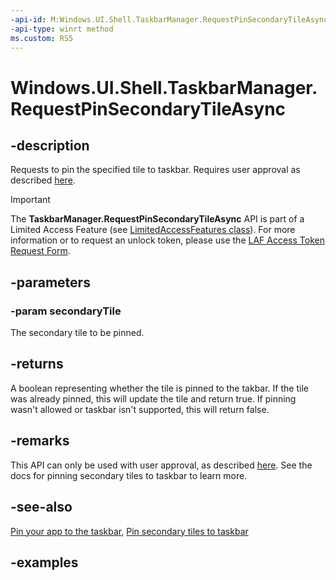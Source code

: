 ```yaml
---
-api-id: M:Windows.UI.Shell.TaskbarManager.RequestPinSecondaryTileAsync(Windows.UI.StartScreen.SecondaryTile)
-api-type: winrt method
ms.custom: RS5
---
```


<!-- Method syntax.
public IAsyncOperation<bool> TaskbarManager.RequestPinSecondaryTileAsync(SecondaryTile secondaryTile)
-->

# Windows.UI.Shell.TaskbarManager.RequestPinSecondaryTileAsync

## -description

Requests to pin the specified tile to taskbar. Requires user approval as described [here](/windows/uwp/design/shell/pin-to-taskbar#4-pin-your-app).

> [!IMPORTANT]
> The **TaskbarManager.RequestPinSecondaryTileAsync** API is part of a Limited Access Feature (see [LimitedAccessFeatures class](/uwp/api/windows.applicationmodel.limitedaccessfeatures)). For more information or to request an unlock token, please use the [LAF Access Token Request Form](https://go.microsoft.com/fwlink/?linkid=2271232&clcid=0x409).

## -parameters

### -param secondaryTile

The secondary tile to be pinned.

## -returns

A boolean representing whether the tile is pinned to the takbar. If the tile was already pinned, this will update the tile and return true. If pinning wasn't allowed or taskbar isn't supported, this will return false.

## -remarks

This API can only be used with user approval, as described [here](/windows/uwp/design/shell/pin-to-taskbar#4-pin-your-app). See the docs for pinning secondary tiles to taskbar to learn more.

## -see-also

[Pin your app to the taskbar](/windows/uwp/design/shell/pin-to-taskbar), [Pin secondary tiles to taskbar](/windows/uwp/design/shell/tiles-and-notifications/secondary-tiles-pin-to-taskbar)

## -examples
